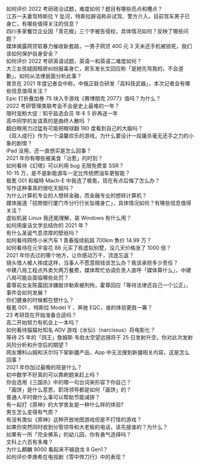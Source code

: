如何评价 2022 考研政治试题，难度如何？题目有哪些亮点和槽点？  
江苏一夫妻驾特斯拉 Y 坠河，特斯拉辟谣称非试驾、警方介入，目前驾车男子已身亡，有哪些值得关注的信息？  
四川多家餐饮企业因「青花椒」三个字被告侵权，具体情况如何？反映了哪些问题？  
媒体揭露网贷软暴力催收新套路，一男子网贷 400 元 3 天未还手机被锁死，我们该如何保护自身安全？  
如何评价 2022 考研英语试题，英语一和英语二难度如何？  
大三女孩疑因租房纠纷服毒身亡，房东发长文回应称「是她先骂我的，不会道歉」，如何从法律层面分析此事？  
普京在 2021 年度记者会中称，中俄正联合研发「高科技武器」，本次记者会有哪些信息值得关注？  
Epic 打折叠加券 75 块入手游戏《赛博朋克 2077》值吗？为什么？  
2022 考研管理类联考会不会是史上最难的一年？  
限时宠粉大促｜知乎盐选会员 年卡 5 折再送一年  
高中同学的友谊真的是曲终人散吗 ？  
翻白眼用力过猛有可能把眼球翻 180 度看到自己的大脑吗？  
《双人成行》作为一个温馨欢乐的游戏，为什么要设计一段屠杀毫无还手之力的小象的剧情？  
iPad 没用，还一直想买是怎么回事？  
2021 年你有哪些被美食「治愈」的时刻？  
如何看待《幻塔》可以利用 bug 无限免费拿 SSR？  
10-15 万，是不是新能源车一定比传统燃油车更智能？  
极氪 001 和福特 Mach-E 中我选了极氪，现在有点后悔了怎么办？  
写作这种事真的很吃天赋吗？  
为什么计算机专业的人想转金融，而金融专业的想转计算机？  
媒体报道「招商银行厦门市分行行长坠楼身亡」，具体情况如何？有哪些信息值得关注？  
虚拟机装 Linux 我还能理解，装 Windows 有什么用？  
如何用废话文学总结你的 2021 年？  
有什么圣诞气息浓厚的壁纸吗？  
如何看待网传小米汽车 1 青春版续航超 700km 售价 14.99 万？  
如何看待在元宇宙花 88 元买了栋虚拟别墅，没几天价格涨了 1000 倍？  
2021 年你去过的哪个地方，让你感动万千，流连忘返？  
镜头借人被人摔成这样，当事人不愿意赔钱该怎么办？我该承担多少责任？  
中建八局工程点外卖欠两万餐费，媒体帮忙协调负责人直呼「媒体算什么」，中建八局可能会面临哪些处罚？  
霍尊前女友陈露因涉嫌敲诈勒索被刑拘，霍尊回应「等待法律还自己一个公正」，事件会如何发展？  
你们健身的时候都在想什么？  
极氪 001 、特斯拉 Model Y 、奔驰 EQC，谁的体验更胜一筹？  
23 考研现在开始准备合适吗？  
高二开始努力有机会上一本吗？  
如何看待猫猫社知名 ADV 游戏《水仙》（narcissus）将电影化？  
等待 25 年的「鸽王」詹姆斯·韦伯太空望远镜将于 25 日发射升空，你对此次发射风险分析和升空后的期望？  
网友爆料山姆和沃尔玛下架新疆产品，App 中无法搜到新疆相关内容，这是怎么回事？  
2021 年你加过最晚的班是什么？  
初中数学不好真的可以靠刷题来赶上吗？  
你会选用《三国杀》中的哪一句台词来形容下你自己？  
「画饼」是什么意思，职场领导都是如何「画饼」的？  
普通人平时做什么事可以帮助节能减排？  
有一起打《原神》的大学舍友是一种什么样的体验?  
男生怎么变得有气质？  
有没有类似《原神》这种开放地图游戏但是不打怪的游戏？  
如果你突然同时收到分管领导和大老板的电话，该先接谁的？为什么？  
如果有一所「完全佛系」的幼儿园，你有勇气选择吗？  
文科上六百有多难？  
为什么麒麟 9000 看起来不输骁龙 8 Gen1？  
如何评价李庚希在电视剧《雪中悍刀行》中的表现？  
